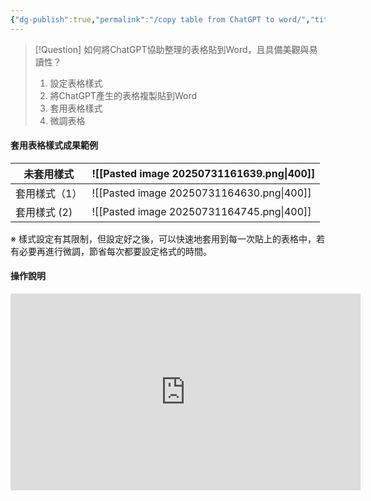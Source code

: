 ```yaml
---
{"dg-publish":true,"permalink":"/copy table from ChatGPT to word/","title":"複製ChatGPT產生的表格到Word","tags":["chatgpt","ai","guideline"],"created":"2025-07-29T11:40","updated":"2025-07-31T10:39"}
---
```



> [!Question] 如何將ChatGPT協助整理的表格貼到Word，且具備美觀與易讀性？
> 1. 設定表格樣式
> 2. 將ChatGPT產生的表格複製貼到Word
> 3. 套用表格樣式
> 4. 微調表格


#### 套用表格樣式成果範例

| 未套用樣式    | ![[Pasted image 20250731161639.png\|400]] |
| -------- | ----------------------------------------- |
| 套用樣式（1）  | ![[Pasted image 20250731164630.png\|400]] |
| 套用樣式 (2) | ![[Pasted image 20250731164745.png\|400]] |
※ 樣式設定有其限制，但設定好之後，可以快速地套用到每一次貼上的表格中，若有必要再進行微調，節省每次都要設定格式的時間。


#### 操作說明

<iframe width="560" height="315" src="https://www.youtube.com/embed/AEhGyOQ95pw?si=VWxSsyF68HsJchW1" title="YouTube video player" frameborder="0" allow="accelerometer; autoplay; clipboard-write; encrypted-media; gyroscope; picture-in-picture; web-share" referrerpolicy="strict-origin-when-cross-origin" allowfullscreen></iframe>

